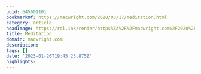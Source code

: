 ```yaml
---
uuid: 645601101
bookmarkOf: https://macwright.com/2020/03/17/meditation.html
category: article
headImage: https://rdl.ink/render/https%3A%2F%2Fmacwright.com%2F2020%2F03%2F17%2Fmeditation.html
title: Meditation
domain: macwright.com
description:
tags: []
date: '2023-01-26T19:45:25.875Z'
highlights:
---
```



